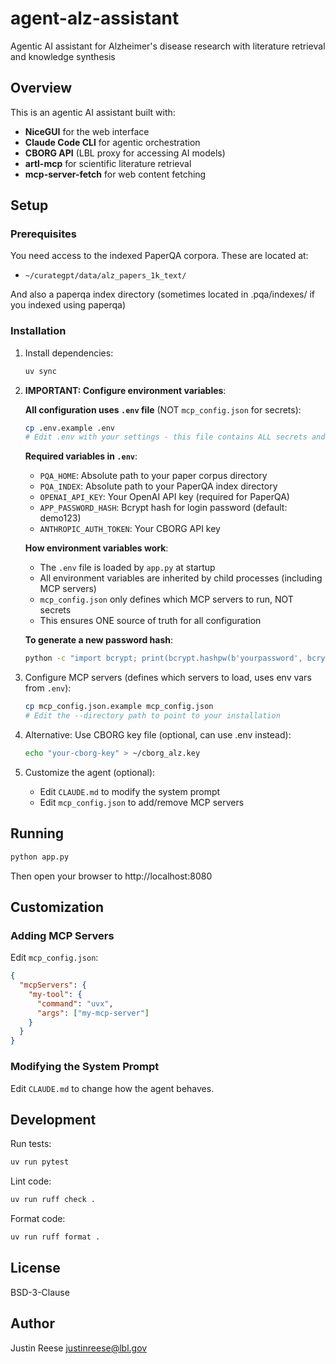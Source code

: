# agent-alz-assistant

Agentic AI assistant for Alzheimer's disease research with literature retrieval and knowledge synthesis

## Overview

This is an agentic AI assistant built with:
- **NiceGUI** for the web interface
- **Claude Code CLI** for agentic orchestration
- **CBORG API** (LBL proxy for accessing AI models)
- **artl-mcp** for scientific literature retrieval
- **mcp-server-fetch** for web content fetching

## Setup

### Prerequisites

You need access to the indexed PaperQA corpora. These are located at:
- `~/curategpt/data/alz_papers_1k_text/`

And also a paperqa index directory (sometimes located in .pqa/indexes/ if you indexed using paperqa)

### Installation

1. Install dependencies:
   ```bash
   uv sync
   ```

2. **IMPORTANT: Configure environment variables**:

   **All configuration uses `.env` file** (NOT `mcp_config.json` for secrets):

   ```bash
   cp .env.example .env
   # Edit .env with your settings - this file contains ALL secrets and paths
   ```

   **Required variables in `.env`**:
   - `PQA_HOME`: Absolute path to your paper corpus directory
   - `PQA_INDEX`: Absolute path to your PaperQA index directory
   - `OPENAI_API_KEY`: Your OpenAI API key (required for PaperQA)
   - `APP_PASSWORD_HASH`: Bcrypt hash for login password (default: demo123)
   - `ANTHROPIC_AUTH_TOKEN`: Your CBORG API key

   **How environment variables work**:
   - The `.env` file is loaded by `app.py` at startup
   - All environment variables are inherited by child processes (including MCP servers)
   - `mcp_config.json` only defines which MCP servers to run, NOT secrets
   - This ensures ONE source of truth for all configuration

   **To generate a new password hash**:
   ```bash
   python -c "import bcrypt; print(bcrypt.hashpw(b'yourpassword', bcrypt.gensalt()).decode())"
   ```

3. Configure MCP servers (defines which servers to load, uses env vars from `.env`):
   ```bash
   cp mcp_config.json.example mcp_config.json
   # Edit the --directory path to point to your installation
   ```

4. Alternative: Use CBORG key file (optional, can use .env instead):
   ```bash
   echo "your-cborg-key" > ~/cborg_alz.key
   ```

4. Customize the agent (optional):
   - Edit `CLAUDE.md` to modify the system prompt
   - Edit `mcp_config.json` to add/remove MCP servers

## Running

```bash
python app.py
```

Then open your browser to http://localhost:8080

## Customization

### Adding MCP Servers

Edit `mcp_config.json`:

```json
{
  "mcpServers": {
    "my-tool": {
      "command": "uvx",
      "args": ["my-mcp-server"]
    }
  }
}
```

### Modifying the System Prompt

Edit `CLAUDE.md` to change how the agent behaves.

## Development

Run tests:
```bash
uv run pytest
```

Lint code:
```bash
uv run ruff check .
```

Format code:
```bash
uv run ruff format .
```

## License

BSD-3-Clause

## Author

Justin Reese <justinreese@lbl.gov>
